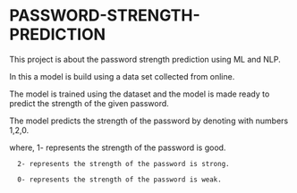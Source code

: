 # PASSWORD-STRENGTH-PREDICTION
This project is about the password strength prediction using ML and NLP.

In this a model is build using a data set collected from online.

The model is trained using the dataset and the model is made ready to predict the strength of the given password.

The model predicts the strength of the password by denoting with numbers 1,2,0.

where, 
      1- represents the strength of the password is good.

      2- represents the strength of the password is strong.
      
      0- represents the strength of the password is weak.
      
